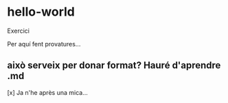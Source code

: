 # hello-world
Exercici

Per aquí fent provatures...

## això serveix per donar format? Hauré d'aprendre .md
[x] Ja n'he après una mica...
